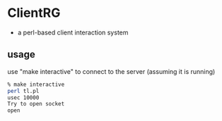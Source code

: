 # ClientRG
- a perl-based client interaction system

## usage
use "make interactive" to connect to the server (assuming it is running)
~~~bash
% make interactive
perl tl.pl
usec 10000
Try to open socket
open
~~~
